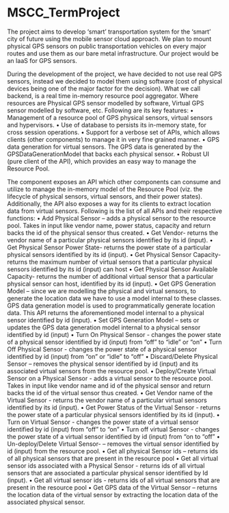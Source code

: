 # MSCC_TermProject
The project aims to develop ‘smart’ transportation system for the ‘smart’ city of future using the mobile sensor cloud approach. We plan to mount physical GPS sensors on public transportation vehicles on every major routes and use them as our bare metal infrastructure. Our project would be an IaaS for GPS sensors. 

During the development of the project, we have decided to not use real GPS sensors, instead we decided to model them using software (cost of physical devices being one of the major factor for the decision). What we call backend, is a real time in-memory resource pool aggregator. Where resources are Physical GPS sensor modelled by software, Virtual GPS sensor modelled by software, etc. 
Following are its key features:
•	Management of a resource pool of GPS physical sensors, virtual sensors and hypervisors.
•	Use of database to persists its in-memory state, for cross session operations. 
•	Support for a verbose set of APIs, which allows clients (other components) to manage it in very fine grained manner.
•	GPS data generation for virtual sensors. The GPS data is generated by the GPSDataGenerationModel that backs each physical sensor. 
•	Robust UI (pure client of the API), which provides an easy way to manage the Resource Pool.

The component exposes an API which other components can consume and utilize to manage the in-memory model of the Resource Pool (viz. the lifecycle of physical sensors, virtual sensors, and their power states). Additionally, the API also exposes a way for its clients to extract location data from virtual sensors. Following is the list of all APIs and their respective functions:
•	Add Physical Sensor – adds a physical sensor to the resource pool. Takes in input like vendor name, power status, capacity and return backs the id of the physical sensor thus created.
•	Get Vendor- returns the vendor name of a particular physical sensors identified by its id (input).
•	Get Physical Sensor Power State- returns the power state of a particular physical sensors identified by its id (input).
•	Get Physical Sensor Capacity- returns the maximum number of virtual sensors that a particular physical sensors identified by its id (input) can host
•	Get Physical Sensor Available Capacity- returns the number of additional virtual sensor that a particular physical sensor can host, identified by its id (input).
•	Get GPS Generation Model – since we are modelling the physical and virtual sensors, to generate the location data we have to use a model internal to these classes. GPS data generation model is used to programmatically generate location data. This API returns the aforementioned model internal to a physical sensor identified by id (input).
•	Set GPS Generation Model – sets or updates the GPS data generation model internal to a physical sensor identified by id (input)
•	Turn On Physical Sensor - changes the power state of a physical sensor identified by id (input) from “off” to “idle” or “on” 
•	Turn Off Physical Sensor - changes the power state of a physical sensor identified by id (input) from “on” or “idle” to “off”
•	Discard/Delete Physical Sensor – removes the physical sensor identified by id (input) and its associated virtual sensors from the resource pool.
•	Deploy/Create Virtual Sensor on a Physical Sensor - adds a virtual sensor to the resource pool. Takes in input like vendor name and id of the physical sensor and return backs the id of the virtual sensor thus created.
•	Get Vendor name of the Virtual Sensor - returns the vendor name of a particular virtual sensors identified by its id (input).
•	Get Power Status of the Virtual Sensor - returns the power state of a particular physical sensors identified by its id (input).
•	Turn on Virtual Sensor - changes the power state of a virtual sensor identified by id (input) from “off” to “on” 
•	Turn off virtual Sensor - changes the power state of a virtual sensor identified by id (input) from “on to “off” 
•	Un-deploy/Delete Virtual Sensor- – removes the virtual sensor identified by id (input) from the resource pool.
•	Get all physical Sensor ids – returns ids of all physical sensors that are present in the resource pool
•	Get all virtual sensor ids associated with a Physical Sensor - returns ids of all virtual sensors that are associated a particular physical sensor identified by Id (input).
•	Get all virtual sensor ids - returns ids of all virtual sensors that are present in the resource pool
•	Get GPS data of the Virtual Sensor – returns the location data of the virtual sensor by extracting the location data of the associated physical sensor.


